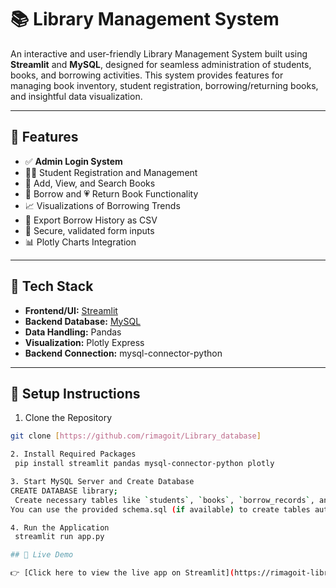 # 📚 Library Management System

An interactive and user-friendly Library Management System built using **Streamlit** and **MySQL**, designed for seamless administration of students, books, and borrowing activities. This system provides features for managing book inventory, student registration, borrowing/returning books, and insightful data visualization.

---

## 🔧 Features

- ✅ **Admin Login System**
- 🧑‍🎓 Student Registration and Management
- 📖 Add, View, and Search Books
- 📕 Borrow and 💗 Return Book Functionality
- 📈 Visualizations of Borrowing Trends
- 📂 Export Borrow History as CSV
- 🔐 Secure, validated form inputs
- 📊 Plotly Charts Integration

---

## 📌 Tech Stack

- **Frontend/UI:** [Streamlit](https://streamlit.io/)
- **Backend Database:** [MySQL](https://www.mysql.com/)
- **Data Handling:** Pandas
- **Visualization:** Plotly Express
- **Backend Connection:** mysql-connector-python

---

## 🚀 Setup Instructions
 1. Clone the Repository
```bash
git clone [https://github.com/rimagoit/Library_database]

2. Install Required Packages
 pip install streamlit pandas mysql-connector-python plotly

3. Start MySQL Server and Create Database
CREATE DATABASE library;
 Create necessary tables like `students`, `books`, `borrow_records`, and `admins`
You can use the provided schema.sql (if available) to create tables automatically.

4. Run the Application
 streamlit run app.py

## 🚀 Live Demo

👉 [Click here to view the live app on Streamlit](https://rimagoit-library-database-app-csmq8l.streamlit.app/)

